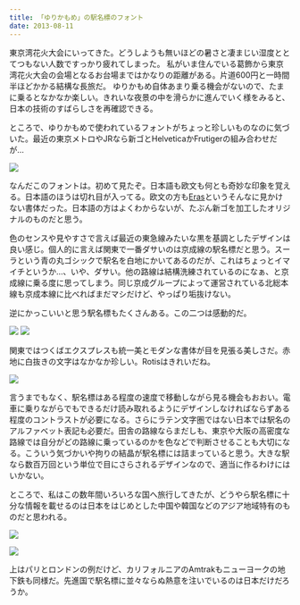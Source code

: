```yaml
---
title: 「ゆりかもめ」の駅名標のフォント
date: 2013-08-11
---
```


東京湾花火大会にいってきた。どうしようも無いほどの暑さと凄まじい湿度ととてつもない人数ですっかり疲れてしまった。
私がいま住んでいる葛飾から東京湾花火大会の会場となるお台場まではかなりの距離がある。片道600円と一時間半ほどかかる結構な長旅だ。
ゆりかもめ自体あまり乗る機会がないので、たまに乗るとなかなか楽しい。きれいな夜景の中を滑らかに進んでいく様をみると、日本の技術のすばらしさを再確認できる。

ところで、ゆりかもめで使われているフォントがちょっと珍しいものなのに気づいた。最近の東京メトロやJRなら新ゴとHelveticaかFrutigerの組み合わせだが…

![](https://photos.xar.sh/17191587609_13afd2ff7e_b.jpg)

なんだこのフォントは。初めて見たぞ。日本語も欧文も何とも奇妙な印象を覚える。日本語のほうは切れ目が入ってる。欧文の方も[Eras](http://en.wikipedia.org/wiki/Eras)というそんなに見かけない書体だった。日本語の方はよくわからないが、たぶん新ゴを加工したオリジナルのものだと思う。

色のセンスや見やすさで言えば最近の東急線みたいな黒を基調としたデザインは良い感じ。個人的に言えば関東で一番ダサいのは京成線の駅名標だと思う。スーラという青の丸ゴシックで駅名を白地にかいてあるのだが、これはちょっとイマイチというか…、いや、ダサい。他の路線は結構洗練されているのになぁ、と京成線に乗る度に思ってしまう。同じ京成グループによって運営されている北総本線も京成本線に比べればまだマシだけど、やっぱり垢抜けない。

逆にかっこいいと思う駅名標もたくさんある。この二つは感動的だ。

![](https://upload.wikimedia.org/wikipedia/commons/thumb/f/fe/Name_from_Yodo_Station_Keihan_IMG_2690_20130428.JPG/1024px-Name_from_Yodo_Station_Keihan_IMG_2690_20130428.JPG)
![](https://upload.wikimedia.org/wikipedia/commons/thumb/9/92/Name_from_Hanshin_Iwaya_IMG_0852_20130120.JPG/1024px-Name_from_Hanshin_Iwaya_IMG_0852_20130120.JPG)

関東ではつくばエクスプレスも統一美とモダンな書体が目を見張る美しさだ。赤地に白抜きの文字はなかなか珍しい。Rotisはきれいだね。

![](https://upload.wikimedia.org/wikipedia/commons/3/30/Nagareyama-Sentral_Park.jpg)

言うまでもなく、駅名標はある程度の速度で移動しながら見る機会もおおい。電車に乗りながらでもできるだけ読み取れるようにデザインしなければならずある程度のコントラストが必要になる。さらにラテン文字圏ではない日本では駅名のアルファベット表記も必要だ。田舎の路線ならまだしも、東京や大阪の高密度な路線では自分がどの路線に乗っているのかを色などで判断させることも大切になる。こういう気づかいや拘りの結晶が駅名標には詰まっていると思う。大きな駅なら数百万回という単位で目にさらされるデザインなので、適当に作るわけにはいかない。

ところで、私はこの数年間いろいろな国へ旅行してきたが、どうやら駅名標に十分な情報を載せるのは日本をはじめとした中国や韓国などのアジア地域特有のものだと思われる。

![](https://source.unsplash.com/CKt1vxu4v0s/1600x900)

![](https://upload.wikimedia.org/wikipedia/commons/thumb/1/19/Stanmore_tube_station_4.jpg/768px-Stanmore_tube_station_4.jpg)

上はパリとロンドンの例だけど、カリフォルニアのAmtrakもニューヨークの地下鉄も同様だ。先進国で駅名標に並々ならぬ熱意を注いでいるのは日本だけだろうか。

